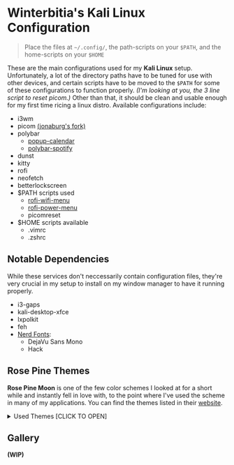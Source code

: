 # Winterbitia's Kali Linux Configuration

> Place the files at `~/.config/`, the path-scripts on your `$PATH`, and the home-scripts on your `$HOME`

These are the main configurations used for my **Kali Linux** setup. Unfortunately, a lot of the directory paths have to be tuned for use with other devices, and certain scripts have to be moved to the `$PATH` for some of these configurations to function properly. *(I'm looking at you, the 3 line script to reset picom.)* Other than that, it should be clean and usable enough for my first time ricing a linux distro. Available configurations include:
* i3wm
* picom [(jonaburg's fork)](https://github.com/jonaburg/picom)
* polybar
	* [popup-calendar](https://github.com/polybar/polybar-scripts/tree/master/polybar-scripts/popup-calendar)
	* [polybar-spotify](https://github.com/Jvanrhijn/polybar-spotify)
* dunst
* kitty
* rofi
* neofetch
* betterlockscreen
* $PATH scripts used
    * [rofi-wifi-menu](https://github.com/ericmurphyxyz/rofi-wifi-menu)
    * [rofi-power-menu](https://github.com/jluttine/rofi-power-menu)
    * picomreset
* $HOME scripts available
	* .vimrc
	* .zshrc

## Notable Dependencies

While these services don't neccessarily contain configuration files, they're very crucial in my setup to install on my window manager to have it running properly.
* i3-gaps
* kali-desktop-xfce
* lxpolkit
* feh
* [Nerd Fonts](https://www.nerdfonts.com/font-downloads):
    * DejaVu Sans Mono
    * Hack

## Rose Pine Themes

**Rose Pine Moon** is one of the few color schemes I looked at for a short while and instantly fell in love with, to the point where I've used the scheme in many of my applications. You can find the themes listed in their [website](https://rosepinetheme.com/).

<details>
<summary>Used Themes [CLICK TO OPEN]</summary>

* btop
* cava
* Firefox
* GTK
* kitty
* Polybar
* Rofi
* Spicetify
* Visual Studio Code
* Wallpapers
* YouTube
</details>

## Gallery

**(WIP)**
